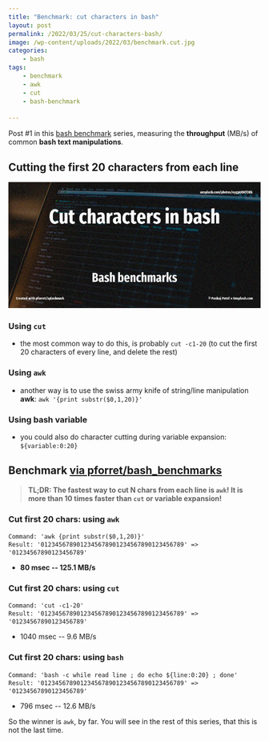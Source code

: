 ```yaml
---
title: "Benchmark: cut characters in bash"
layout: post
permalink: /2022/03/25/cut-characters-bash/
image: /wp-content/uploads/2022/03/benchmark.cut.jpg
categories:
    - bash
tags:
    - benchmark
    - awk
    - cut
    - bash-benchmark

---
```

Post #1 in this [bash benchmark](/tag/bash-benchmark/) series, 
measuring the **throughput** (MB/s) of common **bash text manipulations**.

## Cutting the first 20 characters from each line

![Bash benchmarks](/wp-content/uploads/2022/03/benchmark.cut.jpg)

### Using `cut`
* the most common way to do this, is probably `cut -c1-20`
  (to cut the first 20 characters of every line, and delete the rest)

### Using `awk`
* another way is to use the swiss army knife of string/line manipulation **awk**: `awk '{print substr($0,1,20)}'`

### Using bash variable
* you could also do character cutting during variable expansion: `${variable:0:20}`

## Benchmark [via pforret/bash_benchmarks](https://github.com/pforret/bash_benchmarks) 

> **TL;DR: The fastest way to cut N chars from each line is `awk`!
> It is more than 10 times faster than `cut` or variable expansion!**

### Cut first 20 chars: using `awk`
```
Command: 'awk {print substr($0,1,20)}'
Result: '0123456789012345678901234567890123456789' => '01234567890123456789'
```
* **80 msec -- 125.1 MB/s**

### Cut first 20 chars: using `cut`
```
Command: 'cut -c1-20'
Result: '0123456789012345678901234567890123456789' => '01234567890123456789'
```
* 1040 msec -- 9.6 MB/s

### Cut first 20 chars: using `bash`
```
Command: 'bash -c while read line ; do echo ${line:0:20} ; done'
Result: '0123456789012345678901234567890123456789' => '01234567890123456789'
```
* 796 msec -- 12.6 MB/s

So the winner is `awk`, by far. 
You will see in the rest of this series, that this is not the last time.
